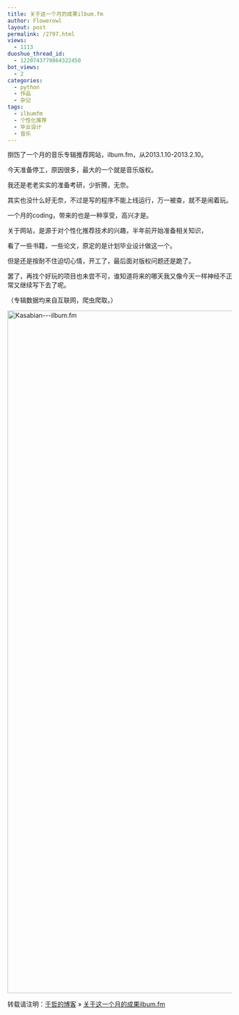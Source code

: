 ```yaml
---
title: 关于这一个月的成果ilbum.fm
author: Flowerowl
layout: post
permalink: /2797.html
views:
  - 1113
duoshuo_thread_id:
  - 1220743779864322450
bot_views:
  - 2
categories:
  - python
  - 作品
  - 杂记
tags:
  - ilbumfm
  - 个性化推荐
  - 毕业设计
  - 音乐
---
```

捯饬了一个月的音乐专辑推荐网站，ilbum.fm，从2013.1.10-2013.2.10。

今天准备停工，原因很多，最大的一个就是音乐版权。

我还是老老实实的准备考研，少折腾，无奈。

其实也没什么好无奈，不过是写的程序不能上线运行，万一被查，就不是闹着玩。

一个月的coding，带来的也是一种享受，高兴才是。

关于网站，是源于对个性化推荐技术的兴趣，半年前开始准备相关知识，

看了一些书籍，一些论文，原定的是计划毕业设计做这一个。

但是还是按耐不住迫切心情，开工了，最后面对版权问题还是跪了。

罢了，再找个好玩的项目也未尝不可，谁知道将来的哪天我又像今天一样神经不正常又继续写下去了呢。

（专辑数据均来自互联网，爬虫爬取。）

<img class="alignnone size-full wp-image-2798" alt="Kasabian---ilbum.fm" src="http://lazynight.me/wp-content/uploads/2013/02/Kasabian-ilbum.fm_.png" width="1185" height="1529" />

转载请注明：[于哲的博客][1] &raquo; [关于这一个月的成果ilbum.fm][2]

 [1]: http://lazynight.me
 [2]: http://lazynight.me/2797.html